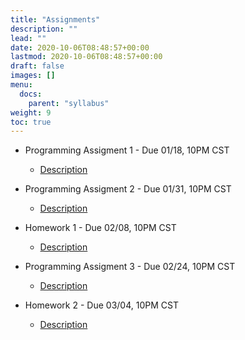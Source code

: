 ```yaml
---
title: "Assignments"
description: ""
lead: ""
date: 2020-10-06T08:48:57+00:00
lastmod: 2020-10-06T08:48:57+00:00
draft: false
images: []
menu:
  docs:
    parent: "syllabus"
weight: 9
toc: true
---
```


* Programming Assigment 1 - Due 01/18, 10PM CST
	- [Description](/docs/syllabus/files/pa1.pdf)	
	
* Programming Assigment 2 - Due 01/31, 10PM CST
	- [Description](/docs/syllabus/files/pa2.pdf)
	
* Homework 1 - Due 02/08, 10PM CST
	- [Description](/docs/syllabus/files/hw1.pdf)
	
* Programming Assigment 3 - Due 02/24, 10PM CST
	- [Description](/docs/syllabus/files/pa3.pdf)
	
* Homework 2 - Due 03/04, 10PM CST
	- [Description](/docs/syllabus/files/hw2.pdf)
		
